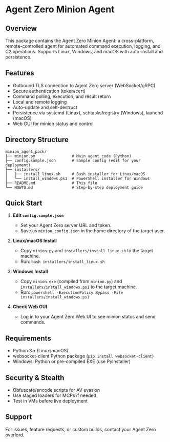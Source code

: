 # Agent Zero Minion Agent

## Overview
This package contains the Agent Zero Minion Agent: a cross-platform, remote-controlled agent for automated command execution, logging, and C2 operations. Supports Linux, Windows, and macOS with auto-install and persistence.

## Features
- Outbound TLS connection to Agent Zero server (WebSocket/gRPC)
- Secure authentication (token/cert)
- Command polling, execution, and result return
- Local and remote logging
- Auto-update and self-destruct
- Persistence via systemd (Linux), schtasks/registry (Windows), launchd (macOS)
- Web GUI for minion status and control

## Directory Structure
```
minion_agent_pack/
├── minion.py                # Main agent code (Python)
├── config.sample.json       # Sample config (edit for your deployment)
├── installers/
│   ├── install_linux.sh     # Bash installer for Linux/macOS
│   └── install_windows.ps1  # PowerShell installer for Windows
├── README.md                # This file
└── HOWTO.md                 # Step-by-step deployment guide
```

## Quick Start
1. **Edit `config.sample.json`**
   - Set your Agent Zero server URL and token.
   - Save as `minion_config.json` in the home directory of the target user.

2. **Linux/macOS Install**
   - Copy `minion.py` and `installers/install_linux.sh` to the target machine.
   - Run: `bash installers/install_linux.sh`

3. **Windows Install**
   - Copy `minion.exe` (compiled from `minion.py`) and `installers/install_windows.ps1` to the target machine.
   - Run: `powershell -ExecutionPolicy Bypass -File installers/install_windows.ps1`

4. **Check Web GUI**
   - Log in to your Agent Zero Web UI to see minion status and send commands.

## Requirements
- Python 3.x (Linux/macOS)
- websocket-client Python package (`pip install websocket-client`)
- Windows: Python or pre-compiled EXE (use PyInstaller)

## Security & Stealth
- Obfuscate/encode scripts for AV evasion
- Use staged loaders for MCPs if needed
- Test in VMs before live deployment

## Support
For issues, feature requests, or custom builds, contact your Agent Zero overlord.
